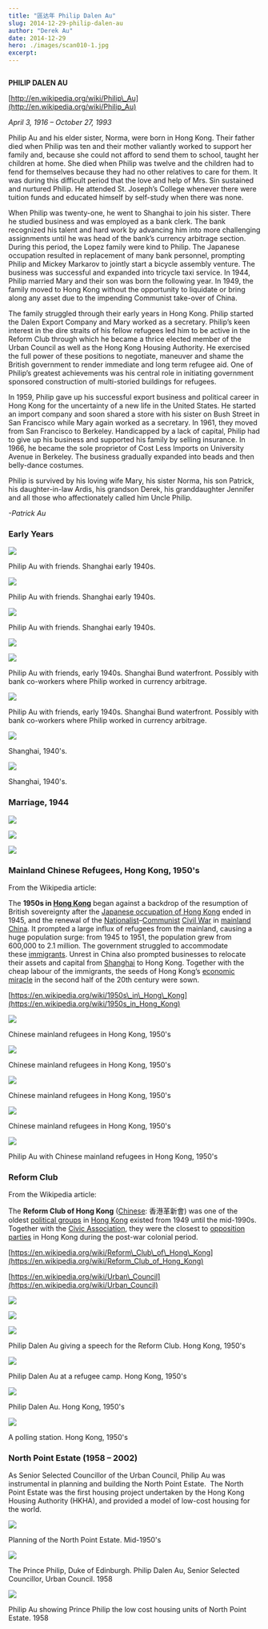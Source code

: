 ```yaml
---
title: "區达年 Philip Dalen Au"
slug: 2014-12-29-philip-dalen-au
author: "Derek Au"
date: 2014-12-29
hero: ./images/scan010-1.jpg
excerpt: 
---
```


![]()

**PHILIP DALEN AU**

[http://en.wikipedia.org/wiki/Philip\_Au](http://en.wikipedia.org/wiki/Philip_Au)

_April 3, 1916 – October 27, 1993_

Philip Au and his elder sister, Norma, were born in Hong Kong. Their father died when Philip was ten and their mother valiantly worked to support her family and, because she could not afford to send them to school, taught her children at home. She died when Philip was twelve and the children had to fend for themselves because they had no other relatives to care for them. It was during this difficult period that the love and help of Mrs. Sin sustained and nurtured Philip. He attended St. Joseph’s College whenever there were tuition funds and educated himself by self-study when there was none.

When Philip was twenty-one, he went to Shanghai to join his sister. There he studied business and was employed as a bank clerk. The bank recognized his talent and hard work by advancing him into more challenging assignments until he was head of the bank’s currency arbitrage section. During this period, the Lopez family were kind to Philip. The Japanese occupation resulted in replacement of many bank personnel, prompting Philip and Mickey Markarov to jointly start a bicycle assembly venture. The business was successful and expanded into tricycle taxi service. In 1944, Philip married Mary and their son was born the following year. In 1949, the family moved to Hong Kong without the opportunity to liquidate or bring along any asset due to the impending Communist take-over of China.

The family struggled through their early years in Hong Kong. Philip started the Dalen Export Company and Mary worked as a secretary. Philip’s keen interest in the dire straits of his fellow refugees led him to be active in the Reform Club through which he became a thrice elected member of the Urban Council as well as the Hong Kong Housing Authority. He exercised the full power of these positions to negotiate, maneuver and shame the British government to render immediate and long term refugee aid. One of Philip’s greatest achievements was his central role in initiating government sponsored construction of multi-storied buildings for refugees.

In 1959, Philip gave up his successful export business and political career in Hong Kong for the uncertainty of a new life in the United States. He started an import company and soon shared a store with his sister on Bush Street in San Francisco while Mary again worked as a secretary. In 1961, they moved from San Francisco to Berkeley. Handicapped by a lack of capital, Philip had to give up his business and supported his family by selling insurance. In 1966, he became the sole proprietor of Cost Less Imports on University Avenue in Berkeley. The business gradually expanded into beads and then belly-dance costumes.

Philip is survived by his loving wife Mary, his sister Norma, his son Patrick, his daughter-in-law Ardis, his grandson Derek, his granddaughter Jennifer and all those who affectionately called him Uncle Philip.

_\-Patrick Au_

### Early Years

![](./images/scan025_2_edit.jpg)

Philip Au with friends. Shanghai early 1940s.

![](./images/scan037_2-Edit.jpg)

Philip Au with friends. Shanghai early 1940s.

![](./images/scan035_15-Edit.jpg)

Philip Au with friends. Shanghai early 1940s.

![](./images/scan034_4-Edit.jpg)

![](./images/scan034_5-Edit.jpg)

Philip Au with friends, early 1940s. Shanghai Bund waterfront. Possibly with bank co-workers where Philip worked in currency arbitrage.

![](./images/scan038_2-Edit.jpg)

Philip Au with friends, early 1940s. Shanghai Bund waterfront. Possibly with bank co-workers where Philip worked in currency arbitrage.

![](./images/scan035_6-Edit.jpg)

Shanghai, 1940's.

![](./images/scan049_4-Edit.jpg)

Shanghai, 1940's.


### Marriage, 1944

![](./images/scan051.jpg)

![](./images/scan011.jpg)

![](./images/scan048_5-Edit.jpg)


### Mainland Chinese Refugees, Hong Kong, 1950's

From the Wikipedia article:

The **1950s in [Hong Kong](https://en.wikipedia.org/wiki/Hong_Kong)** began against a backdrop of the resumption of British sovereignty after the [Japanese occupation of Hong Kong](https://en.wikipedia.org/wiki/Japanese_occupation_of_Hong_Kong) ended in 1945, and the renewal of the [Nationalist](https://en.wikipedia.org/wiki/Kuomintang)–[Communist](https://en.wikipedia.org/wiki/Communist_Party_of_China) [Civil War](https://en.wikipedia.org/wiki/Chinese_Civil_War) in [mainland China](https://en.wikipedia.org/wiki/Mainland_China). It prompted a large influx of refugees from the mainland, causing a huge population surge: from 1945 to 1951, the population grew from 600,000 to 2.1 million. The government struggled to accommodate these [immigrants](https://en.wikipedia.org/wiki/Immigrant). Unrest in China also prompted businesses to relocate their assets and capital from [Shanghai](https://en.wikipedia.org/wiki/Shanghai) to Hong Kong. Together with the cheap labour of the immigrants, the seeds of Hong Kong’s [economic miracle](https://en.wikipedia.org/wiki/Economic_miracle) in the second half of the 20th century were sown.

[https://en.wikipedia.org/wiki/1950s\_in\_Hong\_Kong](https://en.wikipedia.org/wiki/1950s_in_Hong_Kong)

![](./images/scan049_1_edit.jpg)

Chinese mainland refugees in Hong Kong, 1950's

![](./images/scan025_5_edit.jpg)

Chinese mainland refugees in Hong Kong, 1950's

![](./images/scan025_4_edit.jpg)

Chinese mainland refugees in Hong Kong, 1950's

![](./images/scan026_1_edit.jpg)

Chinese mainland refugees in Hong Kong, 1950's

![](./images/scan046_2-Edit.jpg)

Philip Au with Chinese mainland refugees in Hong Kong, 1950's


### Reform Club

From the Wikipedia article:

The **Reform Club of Hong Kong** ([Chinese](https://en.wikipedia.org/wiki/Traditional_Chinese_characters): 香港革新會) was one of the oldest [political groups](https://en.wikipedia.org/wiki/Political_groups) in [Hong Kong](https://en.wikipedia.org/wiki/Hong_Kong) existed from 1949 until the mid-1990s. Together with the [Civic Association](https://en.wikipedia.org/wiki/Hong_Kong_Civic_Association), they were the closest to [opposition parties](https://en.wikipedia.org/wiki/Opposition_parties) in Hong Kong during the post-war colonial period.

[https://en.wikipedia.org/wiki/Reform\_Club\_of\_Hong\_Kong](https://en.wikipedia.org/wiki/Reform_Club_of_Hong_Kong)

[https://en.wikipedia.org/wiki/Urban\_Council](https://en.wikipedia.org/wiki/Urban_Council)

![](./images/scan046_3-Edit.jpg)

![](./images/scan019_2edit2.jpg)

![](./images/scan033_7-1.jpg)

Philip Dalen Au giving a speech for the Reform Club. Hong Kong, 1950's

![](./images/scan049_3-Editx.jpg)

Philip Dalen Au at a refugee camp. Hong Kong, 1950's

![](./images/scan036_2-Edit.jpg)

Philip Dalen Au. Hong Kong, 1950's

![](./images/scan021_4_edit.jpg)

A polling station. Hong Kong, 1950's


### North Point Estate (1958 – 2002)

As Senior Selected Councillor of the Urban Council, Philip Au was instrumental in planning and building the North Point Estate.  The North Point Estate was the first housing project undertaken by the Hong Kong Housing Authority (HKHA), and provided a model of low-cost housing for the world.

![](./images/scan039_2-Edit.jpg)

Planning of the North Point Estate. Mid-1950's

![](./images/scan047_3_edit_prob1959.jpg)

The Prince Philip, Duke of Edinburgh. Philip Dalen Au, Senior Selected Councillor, Urban Council. 1958

![](./images/scan042_3x.jpg)

Philip Au showing Prince Philip the low cost housing units of North Point Estate. 1958

